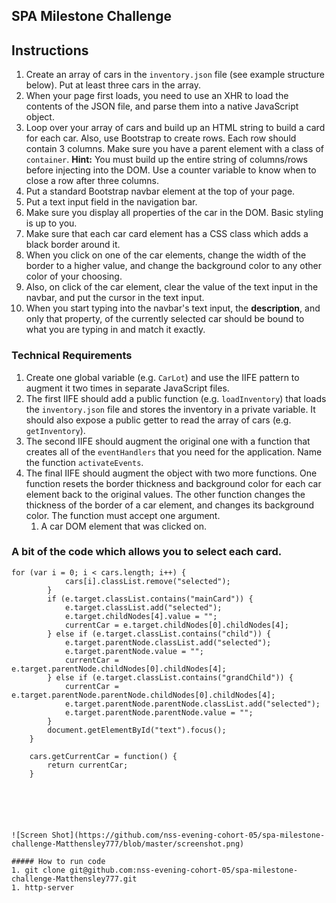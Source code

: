 
## SPA Milestone Challenge 

## Instructions



1. Create an array of cars in the `inventory.json` file (see example structure below). Put at least three cars in the array.
1. When your page first loads, you need to use an XHR to load the contents of the JSON file, and parse them into a native JavaScript object.
1. Loop over your array of cars and build up an HTML string to build a card for each car. Also, use Bootstrap to create rows. Each row should contain 3 columns. Make sure you have a parent element with a class of `container`. __Hint:__ You must build up the entire string of columns/rows before injecting into the DOM. Use a counter variable to know when to close a row after three columns.
1. Put a standard Bootstrap navbar element at the top of your page.
1. Put a text input field in the navigation bar.
1. Make sure you display all properties of the car in the DOM. Basic styling is up to you.
1. Make sure that each car card element has a CSS class which adds a black border around it.
1. When you click on one of the car elements, change the width of the border to a higher value, and change the background color to any other color of your choosing.
1. Also, on click of the car element, clear the value of the text input in the navbar, and put the cursor in the text input.
1. When you start typing into the navbar's text input, the **description**, and only that property, of the currently selected car should be bound to what you are typing in and match it exactly.

### Technical Requirements

1. Create one global variable (e.g. `CarLot`) and use the IIFE pattern to augment it two times in separate JavaScript files.
1. The first IIFE should add a public function (e.g. `loadInventory`) that loads the `inventory.json` file and stores the inventory in a private variable. It should also expose a public getter to read the array of cars (e.g. `getInventory`).
1. The second IIFE should augment the original one with a function that creates all of the `eventHandlers` that you need for the application. Name the function `activateEvents`.
1. The final IIFE should augment the object with two more functions. One function resets the border thickness and background color for each car element back to the original values. The other function changes the thickness of the border of a car element, and changes its background color. The function must accept one argument.
    1. A car DOM element that was clicked on.

### A bit of the code which allows you to select each card.

```
for (var i = 0; i < cars.length; i++) {
            cars[i].classList.remove("selected");
        }
        if (e.target.classList.contains("mainCard")) {
            e.target.classList.add("selected");
            e.target.childNodes[4].value = "";
            currentCar = e.target.childNodes[0].childNodes[4];
        } else if (e.target.classList.contains("child")) {
            e.target.parentNode.classList.add("selected");
            e.target.parentNode.value = "";
            currentCar = e.target.parentNode.childNodes[0].childNodes[4];
        } else if (e.target.classList.contains("grandChild")) {
            currentCar = e.target.parentNode.parentNode.childNodes[0].childNodes[4];
            e.target.parentNode.parentNode.classList.add("selected");
            e.target.parentNode.parentNode.value = "";
        }
        document.getElementById("text").focus();
    }

    cars.getCurrentCar = function() {
        return currentCar;
    }
    





![Screen Shot](https://github.com/nss-evening-cohort-05/spa-milestone-challenge-Matthensley777/blob/master/screenshot.png)

##### How to run code
1. git clone git@github.com:nss-evening-cohort-05/spa-milestone-challenge-Matthensley777.git
1. http-server
